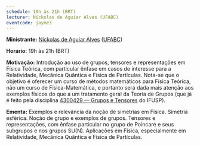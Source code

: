 ```yaml
---
schedule: 19h às 21h (BRT)
lecturer: Níckolas de Aguiar Alves (UFABC)
eventcode: jayme3
---
```


**Ministrante:** [Níckolas de Aguiar Alves](https://alves-nickolas.github.io) ([UFABC](fisica.ufabc.edu.br))

**Horário:** 19h às 21h (BRT)

**Motivação:** Introdução ao uso de grupos, tensores e representações em Física Teórica, com particular ênfase em casos de interesse para a Relatividade, Mecânica Quântica e Física de Partículas. Nota-se que o objetivo é oferecer um curso de métodos matemáticos para Física Teórica, não um curso de Física-Matemática, e portanto será dada mais atenção aos exemplos físicos do que a um tratamento geral da Teoria de Grupos (que já é feito pela disciplina [4300429 — Grupos e Tensores](https://uspdigital.usp.br/jupiterweb/obterDisciplina?sgldis=4300429&verdis=1) do IFUSP).

**Ementa:** Exemplos e relevância da noção de simetrias em Física. Simetria esférica. Noção de grupo e exemplos de grupos. Tensores e representações, com ênfase particular no grupo de Poincaré e seus subgrupos e nos grupos SU(N). Aplicações em Física, especialmente em Relatividade, Mecânica Quântica e Física de Partículas.
